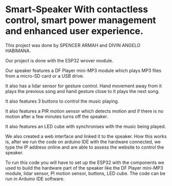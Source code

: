# Smart-Speaker With contactless control, smart power management and enhanced user experience.

This project was done by SPENCER ARMAH and DIVIN ANGELO HABIMANA.

Our project is done with the ESP32 wrover module.

Our speaker features a DF Player mini-MP3 module which plays MP3 files from a micro-SD card or a USB drive.

It also has a lidar sensor for gesture control. Hand movement away from it plays the previous song and hand gesture close to it plays the next song.

It also features 3 buttons to control the music playing.

It also features a PIR motion sensor which detects motion and if there is no motion after a few minutes turns off the speaker.

It also features an LED cube with synchronises with the music being played.

We also created a web interface and linked it to the speaker. How this works is, after we run the code on arduino IDE with the hardware connected, we type the IP address online and are able to assess the website to control the speaker.


To run this code you will have to set up the ESP32 with the components we used to build the hardware part of the speaker like the DF Player mini-MP3 module, lidar sensor, PI motion sensor, buttons, LED cube.
The code can be run in Arduino IDE software.

